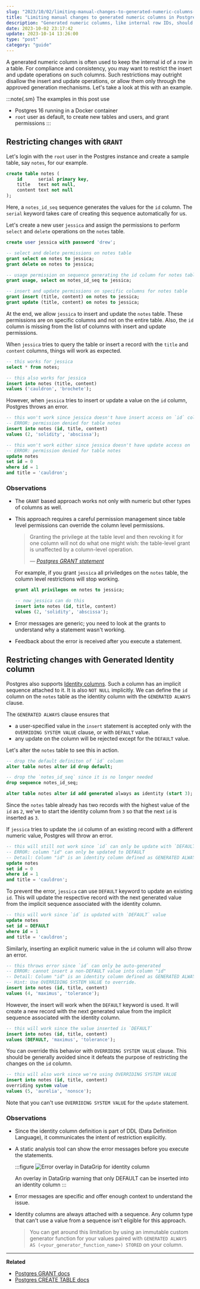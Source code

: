```yaml
---
slug: "2023/10/02/limiting-manual-changes-to-generated-numeric-columns-in-postgres"
title: "Limiting manual changes to generated numeric columns in Postgres"
description: "Generated numeric columns, like internal row IDs, should be protected from unauthorized insert and update actions for compliance and data consistency. Learn how to enforce this with Postgres."
date: 2023-10-02 23:17:42
update: 2023-10-14 13:26:00
type: "post"
category: "guide"
---
```


A generated numeric column is often used to keep the internal id of a row in a table. For compliance and consistency, you may want to restrict the insert and update operations on such columns. Such restrictions may outright disallow the insert and update operations, or allow them only through the approved generation mechanisms. Let's take a look at this with an example.

:::note{.sm}
The examples in this post use 

- Postgres 16 running in a Docker container
- `root` user as default, to create new tables and users, and grant permissions
:::

## Restricting changes with `GRANT`

Let's login with the `root` user in the Postgres instance and create a sample table, say `notes`, for our example.

```sql
create table notes (
	id      serial primary key,
	title   text not null,
	content text not null
);
```

Here, a `notes_id_seq` sequence generates the values for the `id` column. The `serial` keyword takes care of creating this sequence automatically for us.

Let's create a new user `jessica` and assign the permissions to perform `select` and `delete` operations on the `notes` table.

```sql {11, 12}
create user jessica with password 'drew';

-- select and delete permissions on notes table
grant select on notes to jessica;
grant delete on notes to jessica;

-- usage permission on sequence generating the id column for notes table
grant usage, select on notes_id_seq to jessica;

-- insert and update permissions on specific columns for notes table
grant insert (title, content) on notes to jessica;
grant update (title, content) on notes to jessica;
```

At the end, we allow `jessica` to insert and update the `notes` table. These permissions are on specific columns and not on the entire table. Also, the `id` column is missing from the list of columns with insert and update permissions.

When `jessica` tries to query the table or insert a record with the `title` and `content` columns, things will work as expected.

```sql
-- this works for jessica
select * from notes;

-- this also works for jessica
insert into notes (title, content)
values ('cauldron', 'brochete');
```

However, when `jessica` tries to insert or update a value on the `id` column, Postgres throws an error.

```sql
-- this won't work since jessica doesn't have insert access on `id` column
-- ERROR: permission denied for table notes
insert into notes (id, title, content)
values (2, 'solidity', 'abscissa');

-- this won't work either since jessica doesn't have update access on `id` column
-- ERROR: permission denied for table notes
update notes
set id = 0
where id = 1
and title = 'cauldron';
```

### Observations

- The `GRANT` based approach works not only with numeric but other types of columns as well.
- This approach requires a careful permission management since table level permissions can override the column level permissions.

	> Granting the privilege at the table level and then revoking it for one column will not do what one might wish: the table-level grant is unaffected by a column-level operation.
	> 
	> <cite>&mdash; [Postgres GRANT statement](https://www.postgresql.org/docs/current/sql-grant.html)</cite>

	For example, if you grant `jessica` all priviledges on the `notes` table, the column level restrictions will stop working.

	```sql
	grant all privileges on notes to jessica;

	-- now jessica can do this
	insert into notes (id, title, content)
	values (2, 'solidity', 'abscissa');
	```

- Error messages are generic; you need to look at the grants to understand why a statement wasn't working.
- Feedback about the error is received after you execute a statement.

## Restricting changes with Generated Identity column

Postgres also supports [Identity columns](https://en.wikipedia.org/wiki/Identity_column). Such a column has an implicit sequence attached to it. It is also `NOT NULL` implicitly. We can define the `id` column on the `notes` table as the identity column with the `GENERATED ALWAYS` clause. 

The `GENERATED ALWAYS` clause ensures that

- a user-specified value in the `insert` statement is accepted only with the `OVERRIDING SYSTEM VALUE` clause, or with `DEFAULT` value.
- any update on the column will be rejected except for the `DEFAULT` value.

Let's alter the `notes` table to see this in action.

```sql {7}
-- drop the default definiton of `id` column
alter table notes alter id drop default;

-- drop the `notes_id_seq` since it is no longer needed
drop sequence notes_id_seq;

alter table notes alter id add generated always as identity (start 3);
```

Since the `notes` table already has two records with the highest value of the `id` as `2`, we've to start the identity column from `3` so that the next `id` is inserted as `3`.

If `jessica` tries to update the `id` column of an existing record with a different numeric value, Postgres will throw an error.

```sql
-- this will still not work since `id` can only be update with `DEFAULT` value
-- ERROR: column "id" can only be updated to DEFAULT
-- Detail: Column "id" is an identity column defined as GENERATED ALWAYS.
update notes
set id = 0
where id = 1
and title = 'cauldron';
```

To prevent the error, `jessica` can use `DEFAULT` keyword to update an existing `id`. This will update the respective record with the next generated value from the implicit sequence associated with the identity column.

```sql
-- this will work since `id` is updated with `DEFAULT` value
update notes
set id = DEFAULT
where id = 1
and title = 'cauldron';
```

Similarly, inserting an explicit numeric value in the `id` column will also throw an error.

```sql
-- this throws error since `id` can only be auto-generated
-- ERROR: cannot insert a non-DEFAULT value into column "id"
-- Detail: Column "id" is an identity column defined as GENERATED ALWAYS.
-- Hint: Use OVERRIDING SYSTEM VALUE to override.
insert into notes (id, title, content)
values (4, 'maximus', 'tolerance');
```

However, the insert will work when the `DEFAULT` keyword is used. It will create a new record with the next generated value from the implicit sequence associated with the identity column.

```sql
-- this will work since the value inserted is `DEFAULT`
insert into notes (id, title, content)
values (DEFAULT, 'maximus', 'tolerance');
```

You can override this behavior with `OVERRIDING SYSTEM VALUE` clause. This should be generally avoided since it defeats the purpose of restricting the changes on the `id` column.

```sql
-- this will also work since we're using OVERRIDING SYSTEM VALUE
insert into notes (id, title, content)
overriding system value
values (5, 'aurelia', 'nonsce');
```

Note that you can't use `OVERRIDING SYSTEM VALUE` for the `update` statement.

### Observations

- Since the identity column definition is part of DDL (Data Definition Language), it communicates the intent of restriction explicitly.
- A static analysis tool can show the error messages before you execute the statements.

	:::figure
	![Error overlay in DataGrip for identity column](./images/2023-10-02-23-17-42-limiting-manual-changes-to-generated-numeric-columns-in-postgres-01.png)

	An overlay in DataGrip warning that only DEFAULT can be inserted into an identity column
	:::

- Error messages are specific and offer enough context to understand the issue.
- Identity columns are always attached with a sequence. Any column type that can't use a value from a sequence isn't eligible for this approach. 
  
	> You can get around this limitation by using an immutable custom generator function for your values paired with `GENERATED ALWAYS AS (<your_generator_function_name>) STORED` on your column.

---

**Related**

- [Postgres GRANT docs](https://www.postgresql.org/docs/current/sql-grant.html)
- [Postgres CREATE TABLE docs](https://www.postgresql.org/docs/current/sql-createtable.html)
